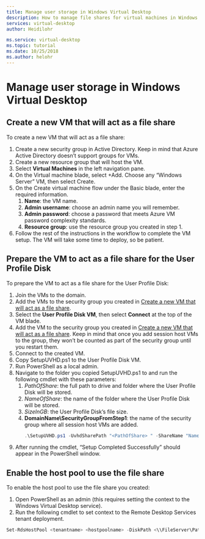 ```yaml
---
title: Manage user storage in Windows Virtual Desktop
description: How to manage file shares for virtual machines in Windows Virtual Desktop.
services: virtual-desktop
author: Heidilohr

ms.service: virtual-desktop
ms.topic: tutorial
ms.date: 10/25/2018
ms.author: helohr
---
```

# Manage user storage in Windows Virtual Desktop

## Create a new VM that will act as a file share

To create a new VM that will act as a file share:

1. Create a new security group in Active Directory. Keep in mind that Azure Active Directory doesn’t support groups for VMs.  
2. Create a new resource group that will host the VM.
3. Select **Virtual Machines** in the left navigation pane.  
4. On the Virtual machine blade, select +Add. Choose any “Windows Server” VM, then select Create.
5. On the Create virtual machine flow under the Basic blade, enter the required information.
    1. **Name**: the VM name.
    2. **Admin username**: choose an admin name you will remember.
    3. **Admin password**: choose a password that meets Azure VM password complexity standards.
    4. **Resource group**: use the resource group you created in step 1.
6. Follow the rest of the instructions in the workflow to complete the VM setup. The VM will take some time to deploy, so be patient.

## Prepare the VM to act as a file share for the User Profile Disk

To prepare the VM to act as a file share for the User Profile Disk:

1. Join the VMs to the domain.  
2. Add the VMs to the security group you created in [Create a new VM that will act as a file share](manage-user-storage.md#create-a-new-vm-that-will-act-as-a-file-share).
3. Select the **User Profile Disk VM**, then select **Connect** at the top of the VM blade.
4. Add the VM to the security group you created in [Create a new VM that will act as a file share](manage-user-storage.md#create-a-new-vm-that-will-act-as-a-file-share). Keep in mind that once you add session host VMs to the group, they won’t be counted as part of the security group until you restart them.
5. Connect to the created VM.
6. Copy SetupUVHD.ps1 to the User Profile Disk VM.  
7. Run PowerShell as a local admin.
8. Navigate to the folder you copied SetupUVHD.ps1 to and run the following cmdlet with these parameters:
    1. *PathOfShare*: the full path to drive and folder where the User Profile Disk will be stored.
    2. *NameOfShare*: the name of the folder where the User Profile Disk will be stored.
    3. *SizeInGB*: the User Profile Disk’s file size.
    4. **DomainName\SecurityGroupFromStep1**: the name of the security group where all session host VMs are added.
        ```PowerShell
        .\SetupUVHD.ps1 -UvhdSharePath "<PathOfShare> " -ShareName "NameOfShare" -MaxGB <SizeInGB> -DomainGroupForSessionHosts "<DomainName>\<SecurityGroupFromStep1>"
        ```
9. After running the cmdlet, “Setup Completed Successfully” should appear in the PowerShell window.

## Enable the host pool to use the file share

To enable the host pool to use the file share you created:

1. Open PowerShell as an admin (this requires setting the context to the Windows Virtual Desktop service).
2. Run the following cmdlet to set context to the Remote Desktop Services tenant deployment.

```PowerShell
Set-RdsHostPool <tenantname> <hostpoolname> -DiskPath <\\FileServer\PathOfShare> -EnableUserProfileDisk
```